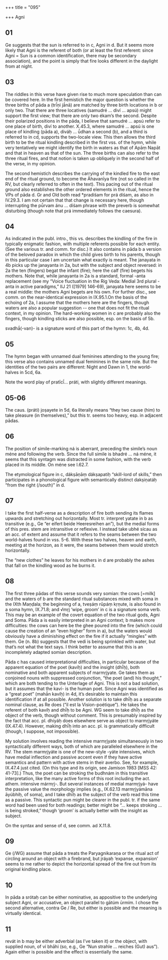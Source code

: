 +++
title = "095"

+++
Agni


## 01
Ge suggests that the sun is referred to in c, Agni in d. But it seems more likely that Agni is the referent of both (or at least the first referent: since Agni = Sun is a common identification, there may be secondary association), and the point is simply that fire looks different in the daylight from at night.


## 03
The riddles in this verse have given rise to much more speculation than can be covered here. In the first hemistich the major question is whether the three births of pāda a (trī́ṇi jā́nā) are matched by three birth locations in b or only two. That there are three locatives (samudré … diví … apsú) might support the first view; that there are only two ékam’s the second. Despite their polarized positions in the pāda, I believe that samudré … apsú refer to one place of birth, diví to another. X.45.3, where samudré … apsú is one place of kindling (pāda a), diváḥ … ū́dhan a second (b), and a third is referred to in cd, supports the two-locale view. This then allows the third birth to be the ritual kindling described in the first vss. of the hymn, while very tentatively we might identify the birth in waters as that of Apāṃ Napāt and that in heaven as that of the sun. The three births can also refer to the three ritual fires, and that notion is taken up obliquely in the second half of the verse, in my opinion.

The second hemistich describes the carrying of the kindled fire to the east end of the ritual ground, to become the Āhavanīya fire (not so called in the RV, but clearly referred to often in the text). This pacing out of the ritual ground also establishes the other ordered elements in the ritual, hence the VPs of pāda d. Gr and Old both read *pradíśam for prá díśam, as also in IV.29.3. I am not certain that that change is necessary here, though interrupting the pū́rvam ánu … díśam phrase with the preverb is somewhat disturbing (though note that prá immediately follows the caesura).


## 04
As indicated in the publ. intro., this vs. describes the kindling of the fire in typically enigmatic fashion, with multiple referents possible for each entity. (See the various tr. and comm. for disc.) It also contains in pāda b a version of the beloved paradox in which the child gives birth to his parents, though in this particular case I am uncertain what exactly is meant. The janayata in 4b picks up the janayanta in 2a, but with the subject and object reversed: in 2a the ten (fingers) begat the infant (fire); here the calf (fire) begets his mothers. Note that, while janayanta in 2a is a standard, formal -anta replacement (see my “Voice fluctuation in the Rig Veda: Medial 3rd plural -anta in active paradigms,” IIJ 21 ([1979] 146-69), janayata here seems to be a real middle: the mothers Agni begets are his own. For further disc., see comm. on the near-identical expression in IX.95.1.On the basis of the echoing of 2a, I assume that the mothers here are the fingers, though waters are also a popular suggestion -- one that does not fit the ritual context, in my opinion. The hard-working women in c are probably also the fingers, though kindling sticks are also possible, esp. on the basis of 5b.

svadhā́(-van)- is a signature word of this part of the hymn: 1c, 4b, 4d.


## 05
The hymn began with unnamed dual feminines attending to the young fire; this verse also contains unnamed dual feminines in the same role. But the identities of the two pairs are different: Night and Dawn in 1, the world-halves in 5cd, 6a.

Note the word play of pratīcī́… práti, with slightly different meanings.

## 05-06
The caus. (práti) joṣayete in 5d, 6a literally means “they two cause (him) to take pleasure (in themselves),” but this tr. seems too heavy, esp. in adjacent pādas.


## 06
The position of simile-marking ná is aberrant, preceding the simile’s noun méne and following the verb. Since the full simile is bhadré … ná méne, it seems that this syntagm was distracted in some fashion, with the verb placed in its middle. On méne see I.62.7.

The etymological figure in c, dákṣāṇāṃ dákṣapatiḥ “skill-lord of skills,” then participates in a phonological figure with semantically distinct dakṣiṇatáḥ “from the right (/south)” in d.


## 07
I take the first half-verse as a description of fire both sending its flames upwards and stretching out horizontally. Most tr. interpret yatate in b as transitive (e.g., Ge “er eifert beide Heeresreihen an”), but the medial forms of this pres. stem are intransitive or reflexive. I instead take ubhé sícau as an acc. of extent and assume that it refers to the seams between the two world-halves found in vss. 5-6. With these two halves, heaven and earth, meeting at the horizon, as it were, the seams between them would stretch horizontally.

The “new clothes” he leaves for his mothers in d are probably the ashes that fall on the kindling wood as he burns it.


## 08
The first three pādas of this verse sounds very somian: the cows [=milk] and the waters of b are the standard ritual substances mixed with soma in the IXth Maṇḍala; the beginning of a, tveṣáṃ rūpáṃ kṛṇute, is also found in a soma hymn, IX.71.8; and √mṛj ‘wipe, groom’ in c is a signature soma verb. This may be an example of the covert equation of the two ritual gods, Agni and Soma. Pāda a is easily interpreted in an Agni context; b makes more difficulties: the cows can here be the ghee poured into the fire (which could cause the creation of an “even higher” form in a), but the waters would obviously have a diminishing effect on the fire if it actually “mingles” with them. Ge (n. 8b) suggests that the vedi is being sprinkled with water, but that’s not what the text says. I think better to assume that this is an incompletely adapted somian description.

Pāda c has caused interpretational difficulties, in particular because of the apparent equation of the poet (kavíḥ) and the insight (dhī́ḥ), both nominative and both apparent subjects of marmṛjyate. Ge takes them as conjoined nouns with suppressed conjunction, “the poet (and) his thought,” which are both tending to the Unterlage of Agni. This is not a bad solution, but it assumes that the kaví- is the human poet. Since Agni was identified as a “great poet” (mahā́n kavíḥ) in 4d, it’s desirable to maintain this identification if at all possible. Another solution is to take dhī́ḥ as a separate nominal clause, as Re does (“il est la Vision-poétique”). He takes the referent of both kavíḥ and dhī́ḥ to be Agni. WG seem to take dhī́ḥ as the object of the verb, though without comment. This is presumably inspired by the fact that acc. pl. dhiyáḥ does elsewhere serve as object to marmṛjyáte (IX.47.4). However, making dhī́ḥ into an acc. pl. is grammatically difficult (though, I suppose, not impossible).

My solution involves reading the intensive marmṛjyate simultaneously in two syntactically different ways, both of which are paralleled elsewhere in the RV. The stem marmṛjyáte is one of the new-style -yáte intensives, which have medial inflection and passive accent even if they have active semantics and pattern with active stems in their averbo. See, for example, IX.47.4 just cited. (On this type and its origin, see Jamison 1983 [MSS 42: 41-73].) Thus, the poet can be stroking the budhnám in this transitive interpretation, like the many active forms of this root including the act. athem. intensive mármṛj-. But several instances of medial marmṛjyá- have the passive value the morphology implies (e.g., IX.62.13 marmṛjyámāna āyúbhiḥ, of soma), and I take dhī́ḥ as the subject of the verb read this time as a passive. This syntactic pun might be clearer in the publ. tr. if the same word had been used for both readings; better might be “… keeps stroking … is being stroked,” though ‘groom’ is actually better with the insight as subject.

On the syntax and sense of d, see comm. ad X.11.8.

## 09
Ge (/WG) assume that pāda a treats the Paryagnikaraṇa or the ritual act of circling around an object with a firebrand, but jráyaḥ ‘expanse, expansion’ seems to me rather to depict the horizontal spread of the fire out from its original kindling place.


## 10
In pāda a srótaḥ can be either nominative, as appositive to the underlying subject Agni, or accusative, an object parallel to gātúm ūrmím. I chose the second alternative, contra Ge / Re, but either is possible and the meaning is virtually identical.


## 11
revát in b may be either adverbial (as I’ve taken it) or the object, with supplied noun, of ví bhāhi (so, e.g., Ge “Nun strahle … reiches (Gut) aus”). Again either is possible and the effect is essentially the same.
